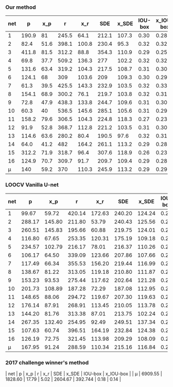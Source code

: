 
### Our method

| net |   p   | x_p  |   r   |  x_r  |  SDE  | x_SDE | IOU-box | x_IOU-box |
|-----|-------|------|-------|-------|-------|-------|---------|-----------|
| 1   | 190.9 |   81 | 245.5 |  64.1 | 212.1 | 107.3 |    0.30 |      0.28 |
| 2   |  82.4 | 51.6 | 398.1 | 100.8 | 230.4 |  95.3 |    0.32 |      0.32 |
| 3   | 411.8 | 81.5 | 312.2 |  88.8 | 354.3 | 110.9 |    0.29 |      0.25 |
| 4   |  69.8 | 37.7 | 509.2 | 136.3 |   277 | 102.2 |    0.32 |      0.32 |
| 5   | 131.6 | 63.4 | 319.2 | 104.3 | 217.5 | 108.7 |    0.31 |      0.30 |
| 6   | 124.1 |   68 |   309 | 103.6 |   209 | 109.3 |    0.30 |      0.29 |
| 7   |  61.3 | 39.5 | 425.5 | 143.3 | 232.9 | 103.5 |    0.32 |      0.33 |
| 8   | 154.1 | 68.9 | 300.2 |  76.1 | 219.7 | 103.8 |    0.32 |      0.31 |
| 9   |  72.8 | 47.9 | 438.3 | 133.8 | 244.7 | 109.6 |    0.31 |      0.30 |
| 10  |  60.3 |   40 | 536.5 | 145.6 | 285.1 | 105.6 |    0.31 |      0.29 |
| 11  | 158.2 | 79.6 | 306.5 | 104.3 | 224.8 | 118.3 |    0.27 |      0.23 |
| 12  |  91.9 | 52.8 | 368.7 | 112.8 | 221.2 | 103.5 |    0.31 |      0.30 |
| 13  | 114.6 | 63.6 | 280.2 |  80.4 | 190.5 |  97.6 |    0.32 |      0.31 |
| 14  |  64.0 | 41.2 |   482 | 164.2 | 261.1 | 113.2 |    0.29 |      0.28 |
| 15  | 312.2 | 71.9 | 318.7 |  96.4 | 307.6 | 118.9 |    0.26 |      0.23 |
| 16  | 124.9 | 70.7 | 309.7 |  91.7 | 209.7 | 109.4 |    0.29 |      0.28 |
| µ   |   140 | 59.2 |   370 | 110.3 | 245.9 | 113.2 |    0.29 |      0.29 |



### LOOCV Vanilla U-net

| net |   p    |  x_p   |   r    |  x_r   |  SDE   | x_SDE  | IOU-box | x_IOU-box |
|-----|--------|--------|--------|--------|--------|--------|---------|-----------|
| 1   |  99.67 |  59.72 | 420.14 | 172.63 | 240.20 | 124.24 |    0.26 |      0.23 |
| 2   | 288.17 | 145.80 | 211.80 |  53.79 | 240.43 | 125.56 |    0.23 |      0.20 |
| 3   | 260.51 | 145.83 | 195.66 |  60.88 | 219.75 | 124.01 |    0.21 |      0.18 |
| 4   | 116.80 |  67.65 | 253.35 | 120.31 | 175.19 | 109.18 |    0.25 |      0.24 |
| 5   | 234.57 | 102.79 | 216.17 |  78.01 | 216.37 | 110.26 |    0.25 |      0.21 |
| 6   | 106.17 |  64.50 | 339.09 | 123.66 | 207.86 | 107.66 |    0.28 |      0.26 |
| 7   | 117.49 |  66.34 | 355.53 | 156.20 | 219.44 | 116.99 |    0.28 |      0.26 |
| 8   | 138.67 |  81.22 | 313.05 | 119.18 | 210.80 | 111.87 |    0.26 |      0.24 |
| 9   | 153.23 |  93.53 | 275.44 | 117.62 | 202.64 | 121.28 |    0.26 |      0.23 |
| 10  | 201.73 | 108.89 | 187.28 |  72.29 | 187.08 | 112.95 |    0.26 |      0.23 |
| 11  | 148.65 |  88.06 | 294.72 | 119.67 | 207.30 | 119.63 |    0.24 |      0.22 |
| 12  | 176.14 |  87.91 | 268.91 | 113.45 | 210.05 | 113.78 |    0.23 |      0.19 |
| 13  | 144.20 |  81.76 | 313.38 |  87.01 | 213.75 | 102.24 |    0.26 |      0.22 |
| 14  | 267.35 | 132.40 | 254.95 |  92.49 | 249.51 | 137.34 |    0.23 |      0.18 |
| 15  | 107.63 |  60.74 | 396.51 | 164.19 | 232.84 | 124.38 |    0.26 |      0.24 |
| 16  | 126.19 |  72.75 | 321.45 | 113.98 | 209.29 | 108.09 |    0.27 |      0.26 |
| µ   | 167.95 |  91.24 | 288.59 | 110.34 | 215.16 | 116.84 |    0.25 |      0.22 |


### 2017 challenge winner's method

| net |   p    |  x_p   |   r    |  x_r   |  SDE   | x_SDE  | IOU-box | x_IOU-box |
| µ   | 6909.55 |  1828.60 | 17.79 | 5.02 | 2604.67 | 392.744 |    0.18 |      0.14 |


